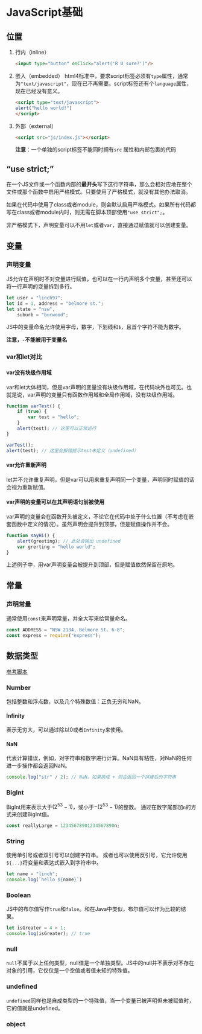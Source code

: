 # JavaScript基础
## 位置
1. 行内（inline）
   ```html
   <input type="button" onClick="alert('R U sure?')"/>
   ```
2. 嵌入（embedded）
    html4标准中，要求script标签必须有`type`属性，通常为`"text/javascript"`，现在已不再需要。script标签还有个`language`属性，现在已经没有意义。
    ```html
    <script type="text/javascript">
    alert("hello world!")
    </script>
    ```
3. 外部（external）
    ```html
    <script src="js/index.js"></script>
    ```
    **注意**：一个单独的script标签不能同时拥有`src` 属性和内部包裹的代码

## “use strict;”
在一个JS文件或一个函数内部的**最开头**写下这行字符串，那么会相对应地在整个文件或那个函数中启用严格模式。只要使用了严格模式，就没有其他办法取消。

如果在代码中使用了class或者module，则会默认启用严格模式。如果所有代码都写在class或者module内时，则无需在脚本顶部使用`"use strict";`。

非严格模式下，声明变量可以不用`let`或者`var`，直接通过赋值就可以创建变量。

## 变量
### 声明变量
JS允许在声明时不对变量进行赋值，也可以在一行内声明多个变量，甚至还可以将一行声明的变量拆到多行。
```js
let user = "linch97";
let id = 1, address = "belmore st.";
let state = "nsw",
    suburb = "burwood";
```

JS中的变量命名允许使用字母，数字，下划线和`$`，且首个字符不能为数字。

**注意，`-`不能被用于变量名**

### var和let对比
#### var没有块级作用域
var和let大体相同，但是var声明的变量没有块级作用域，在代码块外也可见。也就是说，var声明的变量只有函数作用域和全局作用域，没有块级作用域。
```js
function varTest() {
    if (true) {
        var test = "hello";
    }
    alert(test); // 这里可以正常运行
}

varTest();
alert(test); // 这里会报错提示test未定义（undefined）
```
#### var允许重新声明
let并不允许重复声明，但是var可以用来重复声明同一个变量，声明同时赋值的话会视为重新赋值。

#### var声明的变量可以在其声明语句前被使用
var声明的变量会在函数开头被定义，不论它在代码中处于什么位置（不考虑在嵌套函数中定义的情况）。虽然声明会提升到顶部，但是赋值操作并不会。
```js
function sayHi() {
    alert(greeting); // 此处会输出 undefined
    var grerting = "hello world";
}
```
上述例子中，用var声明变量会被提升到顶部，但是赋值依然保留在原地。

## 常量
### 声明常量
通常使用`const`来声明常量，并全大写来给常量命名。
```js
const ADDRESS = "NSW 2134, Belmore St. 6-8";
const express = require("express");
```

## 数据类型
[参考脚本](../../src/basics/basicTypes.js)
### Number
包括整数和浮点数，以及几个特殊数值：正负无穷和NaN。
#### Infinity
表示无穷大，可以通过除以0或者`Infinity`来使用。
#### NaN
代表计算错误，例如，对字符串和数字进行计算。NaN具有粘性，对NaN的任何进一步操作都会返回NaN。
```js
console.log("str" / 2); // NaN。如果换成 + 则会返回一个拼接后的字符串
```

### BigInt
BigInt用来表示大于$(2^{53}-1)$，或小于$-(2^{53}-1)$的整数。
通过在数字尾部加`n`的方式来创建BigInt值。
```js
const reallyLarge = 12345678901234567890n;
```
### String
使用单引号或者双引号可以创建字符串。
或者也可以使用反引号，它允许使用`${...}`将变量和表达式嵌入到字符串中。
```js
let name = "linch";
console.log(`hello ${name}`)
```

### Boolean
JS中的布尔值写作`true`和`false`。和在Java中类似，布尔值可以作为比较的结果。
```js
let isGreater = 4 > 1;
console.log(isGreater); // true
```

### null
`null`不属于以上任何类型，null值是一个单独类型。JS中的null并不表示对不存在对象的引用，它仅仅是一个空值或者值未知的特殊值。

### undefined
`undefined`同样也是自成类型的一个特殊值，当一个变量已被声明但未被赋值时，它的值就是undefined。

### object